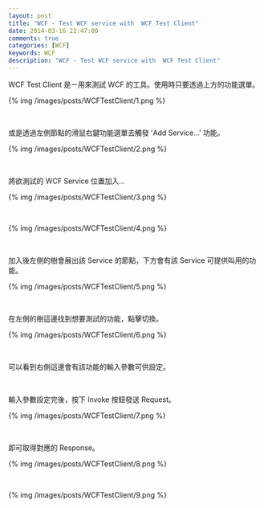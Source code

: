 ```yaml
---
layout: post
title: "WCF - Test WCF service with  WCF Test Client"
date: 2014-03-16 22:47:00
comments: true
categories: [WCF]
keywords: WCF
description: "WCF - Test WCF service with  WCF Test Client"
---
```


WCF Test Client 是ㄧ用來測試 WCF 的工具。使用時只要透過上方的功能選單。 

<!--More-->

{% img /images/posts/WCFTestClient/1.png %}

<br/>

或是透過左側節點的滑鼠右鍵功能選單去觸發 'Add Service...' 功能。 

{% img /images/posts/WCFTestClient/2.png %}

<br/>

將欲測試的 WCF Service 位置加入...  

{% img /images/posts/WCFTestClient/3.png %}

<br/>

{% img /images/posts/WCFTestClient/4.png %}

<br/>

加入後左側的樹會展出該 Service 的節點，下方會有該 Service 可提供叫用的功能。  

{% img /images/posts/WCFTestClient/5.png %}

<br/>

在左側的樹這邊找到想要測試的功能，點擊切換。  

{% img /images/posts/WCFTestClient/6.png %}

<br/>

可以看到右側這邊會有該功能的輸入參數可供設定。 

<br/>

輸入參數設定完後，按下 Invoke 按鈕發送 Request。 

{% img /images/posts/WCFTestClient/7.png %}

<br/>

即可取得對應的 Response。 

{% img /images/posts/WCFTestClient/8.png %}

<br/>

{% img /images/posts/WCFTestClient/9.png %}

<br/>
